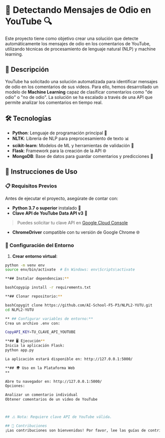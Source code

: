 # 🚨 Detectando Mensajes de Odio en YouTube 🔍

Este proyecto tiene como objetivo crear una solución que detecte automáticamente los mensajes de odio en los comentarios de YouTube, utilizando técnicas de procesamiento de lenguaje natural (NLP) y machine learning.

## 📝 Descripción

YouTube ha solicitado una solución automatizada para identificar mensajes de odio en los comentarios de sus videos. Para ello, hemos desarrollado un modelo de **Machine Learning** capaz de clasificar comentarios como "de odio" o "no de odio". La solución se ha escalado a través de una API que permite analizar los comentarios en tiempo real.

## 🛠 Tecnologías

- **Python**: Lenguaje de programación principal 🐍
- **NLTK**: Librería de NLP para preprocesamiento de texto 📊
- **scikit-learn**: Modelos de ML y herramientas de validación 🤖
- **Flask**: Framework para la creación de la API 🌐
- **MongoDB**: Base de datos para guardar comentarios y predicciones 💾

## 🚀 Instrucciones de Uso

### 📋 Requisitos Previos

Antes de ejecutar el proyecto, asegúrate de contar con:

- **Python 3.7 o superior** instalado 🐍
- **Clave API de YouTube Data API v3** 🔑
 > Puedes solicitar tu clave API en [Google Cloud Console](https://console.cloud.google.com/)
- **ChromeDriver** compatible con tu versión de Google Chrome 🌐

### 🔧 Configuración del Entorno

1. **Crear entorno virtual**:
```bash
python -m venv env
source env/bin/activate  # En Windows: env\Scripts\activate

**## Instalar dependencias:**

bashCopypip install -r requirements.txt

**## Clonar repositorio:**

bashCopygit clone https://github.com/AI-School-F5-P3/NLPL2-YUTU.git
cd NLPL2-YUTU

** ## Configurar variables de entorno:**
Crea un archivo .env con:

CopyAPI_KEY=TU_CLAVE_API_YOUTUBE

**## 🖥 Ejecución**
Inicia la aplicación Flask:
python app.py

La aplicación estará disponible en: http://127.0.0.1:5000/

**## 🌍 Uso en la Plataforma Web
**

Abre tu navegador en: http://127.0.0.1:5000/
Opciones:

Analizar un comentario individual
Obtener comentarios de un video de YouTube



## ⚠️ Nota: Requiere clave API de YouTube válida.

## 🤝 Contribuciones
¡Las contribuciones son bienvenidas! Por favor, lee las guías de contribución antes de enviar un pull request.



